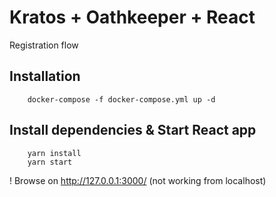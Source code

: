# Kratos + Oathkeeper + React

Registration flow

## Installation

```
    docker-compose -f docker-compose.yml up -d
```

## Install dependencies & Start React app

```
    yarn install
    yarn start
```

! Browse on http://127.0.0.1:3000/ (not working from localhost)
